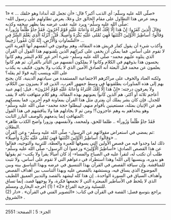 ------------------------------------------------------------------------

صلّى الله عليه وسلّم: أي الذنب أكبر؟ قال: «أن تجعل لله أندادا وهو خلقك ...
» «1»  
وبعد عرض هذا التطاول على مقام الخالق جل وعلا، يعرض تطاولهم على رسول
الله- صلّى الله عليه وسلّم- ويرد عليه عقب عرضه بما يظهر سخفه وكذبه:  
«وَقالَ الَّذِينَ كَفَرُوا: إِنْ هَذا إِلَّا إِفْكٌ افْتَراهُ وَأَعانَهُ عَلَيْهِ قَوْمٌ آخَرُونَ. فَقَدْ جاؤُ
ظُلْماً وَزُوراً. وَقالُوا: أَساطِيرُ الْأَوَّلِينَ اكْتَتَبَها فَهِيَ تُمْلى عَلَيْهِ بُكْرَةً وَأَصِيلًا.
قُلْ: أَنْزَلَهُ الَّذِي يَعْلَمُ السِّرَّ فِي السَّماواتِ وَالْأَرْضِ، إِنَّهُ كانَ غَفُوراً رَحِيماً» ...  
وأكذب شيء أن يقول كفار قريش هذه المقالة، وهم يوقنون في أنفسهم أنها
الفرية التي لا تقوم على أساس. فما يمكن أن يخفى على كبرائهم الذين
يلقنونهم هذا القول أن القرآن الذي يتلوه عليهم محمد- صلّى الله عليه وسلّم-
شيء آخر غير كلام البشر وهم كانوا يحسون هذا بذوقهم في الكلام وكانوا لا
يملكون أنفسهم من التأثر بالقرآن. ثم هم كانوا يعلمون عن محمد قبل البعثة
أنه الصادق الأمين الذي لا يكذب ولا يخون. فكيف به يكذب على الله وينسب
إليه قولا لم يقله؟  
ولكنه العناد والخوف على مراكزهم الاجتماعية المستمدة من سيادتهم الدينية،
كان يجنح بهم إلى هذه المناورات يطلقونها في وسط جمهور العرب، الذين قد لا
يميزون بين الكلام، ولا يعرفون درجته: «إِنْ هَذا إِلَّا إِفْكٌ افْتَراهُ وَأَعانَهُ عَلَيْهِ
قَوْمٌ آخَرُونَ» . قيل: إنهم عبيد أعاجم ثلاثة أو أكثر، هم الذين كانوا يعنونهم
بهذه المقالة. وهو كلام متهافت تافه لا يقف للجدل. فإن كان بشر يملك أن
يفتري مثل هذا القرآن بمعاونة قوم آخرين، فما يمسكهم هم عن الإتيان بمثله،
مستعينين بأقوام منهم، ليبطلوا حجة محمد- صلّى الله عليه وسلّم- وهو يتحداهم
به وهم عاجزون؟! ومن ثم لا يجادلهم هنا ولا يناقشهم في هذا القول المتهافت
إنما يدمغهم بالوصف البارز الثابت:  
«فَقَدْ جاؤُ ظُلْماً وَزُوراً» .. ظلما للحق، ولمحمد، ولأنفسهم، وزورا واضح الكذب
ظاهر البطلان.  
ثم يمضي في استعراض مقولاتهم عن الرسول- صلّى الله عليه وسلّم- وعن القرآن:  
«وَقالُوا: أَساطِيرُ الْأَوَّلِينَ اكْتَتَبَها فَهِيَ تُمْلى عَلَيْهِ بُكْرَةً وَأَصِيلًا» ..  
ذلك لما وجدوا فيه من قصص الأولين التي يسوقها للعبرة والعظة، للتربية
والتوجيه، فقالوا عن هذا القصص الصادق: «أَساطِيرُ الْأَوَّلِينَ» وزعموا أن الرسول-
صلّى الله عليه وسلّم- طلب أن تكتب له، لتقرأ عليه في الصباح والمساء- إذ كان
أميالا يقرأ ولا يكتب- ثم يقولها هو بدوره، وينسبها إلى الله! وهذا استطراد
في دعواهم التي لا تقوم على أساس، ولا تثبت للمناقشة. وإن سياقة القصص في
القرآن بهذا التنسيق في عرضه وبهذا التناسق بينه وبين الموضوع الذي يساق
فيه، ويستشهد بالقصص عليه وبهذا التناسب بين أهداف القصص وأهداف السياق في
السورة الواحدة.. إن هذا كله ليشهد بالقصد والتدبير العميق اللطيف الذي لا
يلحظ في الأساطير المبعثرة التي لا تجمعها فكرة، ولا يوجهها قصد، إنما تساق
للتسلية وتزجية الفراغ «2» \! (1) أخرجه البخاري ومسلم.  
(2) يراجع بتوسع فصل: القصة في القرآن في كتاب: «التصوير الفني في القرآن»
. «دار الشروق» .

------------------------------------------------------------------------

الجزء: 5 ¦ الصفحة: 2551
